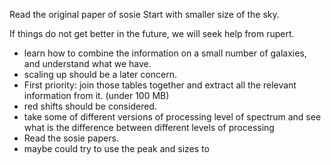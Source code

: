 Read the original paper of sosie
Start with smaller size of the sky.

If things do not get better in the future, we will seek help from rupert.
* learn how to combine the information on a small number of galaxies, and understand what we have.
* scaling up should be a later concern.
* First priority: join those tables together and extract all the relevant information from it. (under 100 MB)
* red shifts should be considered.
* take some of different versions of processing level of spectrum and see what is the difference between different levels of processing
* Read the sosie papers.
* maybe could try to use the peak and sizes to 
